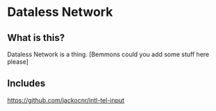 # Dataless Network


## What is this?
Dataless Network is a thing. [Bemmons could you add some stuff here please]

## Includes
https://github.com/jackocnr/intl-tel-input
